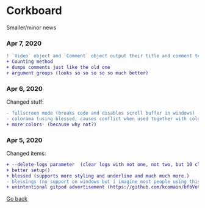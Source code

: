 # Corkboard 
Smaller/minor news
### Apr 7, 2020
```diff
! `Video` object and `Comment` object output their title and comment text respectively 
+ Counting method
+ dumps comments just like the old one
+ argument groups (looks so so so so so much better)
```

### Apr 6, 2020
Changed stuff:
```diff
- fullscreen mode (breaks code and disables scroll buffer in windows)
- colorama (using blessed, causes conflict when used together with colorama and blessed.)
+ more colors  (because why not?)
```

### Apr 5, 2020
Changed items:
```diff
+ --delete-logs parameter  (clear logs with not one, not two, but 10 clicks. Faster than deleting yourself :wink:)
+ better setup() 
+ blessed (supports more styling and underline and much much more.)
- blessings (no support on windows but i imagine most people using this thing will run windows so :P)
+ unintentional gitpod advertisement (https://github.com/kcomain/bfbVoteCounter/commit/927f3ab40eebc191074a053a99fdf56ae19da8fe)
```

[Go back](../news)
